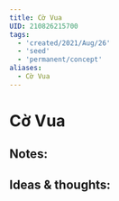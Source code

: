 ```yaml
---
title: Cờ Vua
UID: 210826215700
tags:
  - 'created/2021/Aug/26'
  - 'seed'
  - 'permanent/concept'
aliases:
  - Cờ Vua
---
```

# Cờ Vua

## Notes:


## Ideas & thoughts:

